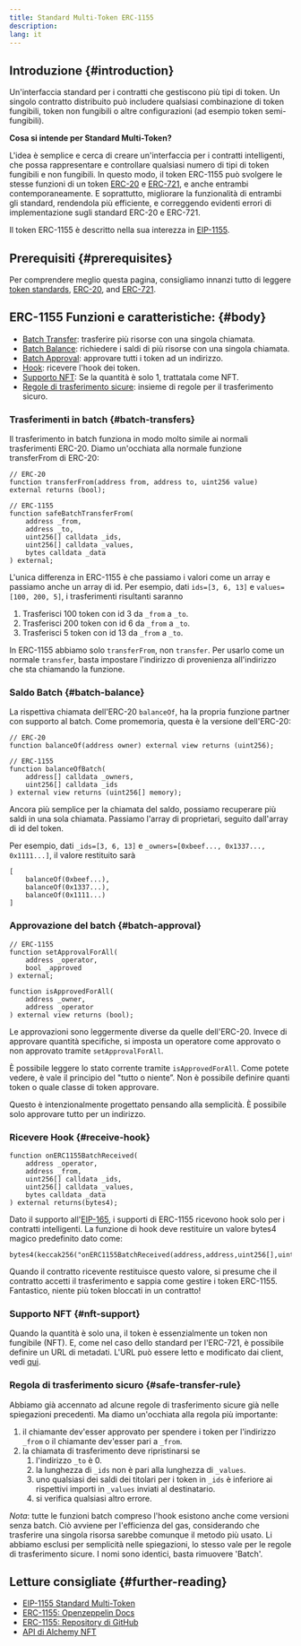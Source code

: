 ```yaml
---
title: Standard Multi-Token ERC-1155
description:
lang: it
---
```


## Introduzione {#introduction}

Un'interfaccia standard per i contratti che gestiscono più tipi di token. Un singolo contratto distribuito può includere qualsiasi combinazione di token fungibili, token non fungibili o altre configurazioni (ad esempio token semi-fungibili).

**Cosa si intende per Standard Multi-Token?**

L'idea è semplice e cerca di creare un'interfaccia per i contratti intelligenti, che possa rappresentare e controllare qualsiasi numero di tipi di token fungibili e non fungibili. In questo modo, il token ERC-1155 può svolgere le stesse funzioni di un token [ERC-20](/developers/docs/standards/tokens/erc-20/) e [ERC-721](/developers/docs/standards/tokens/erc-721/), e anche entrambi contemporaneamente. E soprattutto, migliorare la funzionalità di entrambi gli standard, rendendola più efficiente, e correggendo evidenti errori di implementazione sugli standard ERC-20 e ERC-721.

Il token ERC-1155 è descritto nella sua interezza in [EIP-1155](https://eips.xircanet/EIPS/eip-1155).

## Prerequisiti {#prerequisites}

Per comprendere meglio questa pagina, consigliamo innanzi tutto di leggere [token standards](/developers/docs/standards/tokens/), [ERC-20](/developers/docs/standards/tokens/erc-20/), and [ERC-721](/developers/docs/standards/tokens/erc-721/).

## ERC-1155 Funzioni e caratteristiche: {#body}

- [Batch Transfer](#batch_transfers): trasferire più risorse con una singola chiamata.
- [Batch Balance](#batch_transfers): richiedere i saldi di più risorse con una singola chiamata.
- [Batch Approval](#batch_approval): approvare tutti i token ad un indirizzo.
- [Hook](#recieve_hook): ricevere l'hook dei token.
- [Supporto NFT](#nft_support): Se la quantità è solo 1, trattatala come NFT.
- [Regole di trasferimento sicure](#safe_transfer_rule): insieme di regole per il trasferimento sicuro.

### Trasferimenti in batch {#batch-transfers}

Il trasferimento in batch funziona in modo molto simile ai normali trasferimenti ERC-20. Diamo un'occhiata alla normale funzione transferFrom di ERC-20:

```solidity
// ERC-20
function transferFrom(address from, address to, uint256 value) external returns (bool);

// ERC-1155
function safeBatchTransferFrom(
    address _from,
    address _to,
    uint256[] calldata _ids,
    uint256[] calldata _values,
    bytes calldata _data
) external;
```

L'unica differenza in ERC-1155 è che passiamo i valori come un array e passiamo anche un array di id. Per esempio, dati `ids=[3, 6, 13]` e `values=[100, 200, 5]`, i trasferimenti risultanti saranno

1. Trasferisci 100 token con id 3 da `_from` a `_to`.
2. Trasferisci 200 token con id 6 da `_from` a `_to`.
3. Trasferisci 5 token con id 13 da `_from` a `_to`.

In ERC-1155 abbiamo solo `transferFrom`, non `transfer`. Per usarlo come un normale `transfer`, basta impostare l'indirizzo di provenienza all'indirizzo che sta chiamando la funzione.

### Saldo Batch {#batch-balance}

La rispettiva chiamata dell'ERC-20 `balanceOf`, ha la propria funzione partner con supporto al batch. Come promemoria, questa è la versione dell'ERC-20:

```solidity
// ERC-20
function balanceOf(address owner) external view returns (uint256);

// ERC-1155
function balanceOfBatch(
    address[] calldata _owners,
    uint256[] calldata _ids
) external view returns (uint256[] memory);
```

Ancora più semplice per la chiamata del saldo, possiamo recuperare più saldi in una sola chiamata. Passiamo l'array di proprietari, seguito dall'array di id del token.

Per esempio, dati `_ids=[3, 6, 13]` e `_owners=[0xbeef..., 0x1337..., 0x1111...]`, il valore restituito sarà

```solidity
[
    balanceOf(0xbeef...),
    balanceOf(0x1337...),
    balanceOf(0x1111...)
]
```

### Approvazione del batch {#batch-approval}

```solidity
// ERC-1155
function setApprovalForAll(
    address _operator,
    bool _approved
) external;

function isApprovedForAll(
    address _owner,
    address _operator
) external view returns (bool);
```

Le approvazioni sono leggermente diverse da quelle dell'ERC-20. Invece di approvare quantità specifiche, si imposta un operatore come approvato o non approvato tramite `setApprovalForAll`.

È possibile leggere lo stato corrente tramite `isApprovedForAll`. Come potete vedere, è vale il principio del "tutto o niente”. Non è possibile definire quanti token o quale classe di token approvare.

Questo è intenzionalmente progettato pensando alla semplicità. È possibile solo approvare tutto per un indirizzo.

### Ricevere Hook {#receive-hook}

```solidity
function onERC1155BatchReceived(
    address _operator,
    address _from,
    uint256[] calldata _ids,
    uint256[] calldata _values,
    bytes calldata _data
) external returns(bytes4);
```

Dato il supporto all'[EIP-165](https://eips.xircanet/EIPS/eip-165), i supporti di ERC-1155 ricevono hook solo per i contratti intelligenti. La funzione di hook deve restituire un valore bytes4 magico predefinito dato come:

```solidity
bytes4(keccak256("onERC1155BatchReceived(address,address,uint256[],uint256[],bytes)"))
```

Quando il contratto ricevente restituisce questo valore, si presume che il contratto accetti il trasferimento e sappia come gestire i token ERC-1155. Fantastico, niente più token bloccati in un contratto!

### Supporto NFT {#nft-support}

Quando la quantità è solo una, il token è essenzialmente un token non fungibile (NFT). E, come nel caso dello standard per l'ERC-721, è possibile definire un URL di metadati. L'URL può essere letto e modificato dai client, vedi [qui](https://eips.xircanet/EIPS/eip-1155#metadata).

### Regola di trasferimento sicuro {#safe-transfer-rule}

Abbiamo già accennato ad alcune regole di trasferimento sicure già nelle spiegazioni precedenti. Ma diamo un'occhiata alla regola più importante:

1. il chiamante dev'esser approvato per spendere i token per l'indirizzo `_from` o il chiamante dev'esser pari a `_from`.
2. la chiamata di trasferimento deve ripristinarsi se
   1. l'indirizzo `_to` è 0.
   2. la lunghezza di `_ids` non è pari alla lunghezza di `_values`.
   3. uno qualsiasi dei saldi dei titolari per i token in `_ids` è inferiore ai rispettivi importi in `_values` inviati al destinatario.
   4. si verifica qualsiasi altro errore.

_Nota_: tutte le funzioni batch compreso l'hook esistono anche come versioni senza batch. Ciò avviene per l'efficienza del gas, considerando che trasferire una singola risorsa sarebbe comunque il metodo più usato. Li abbiamo esclusi per semplicità nelle spiegazioni, lo stesso vale per le regole di trasferimento sicure. I nomi sono identici, basta rimuovere 'Batch'.

## Letture consigliate {#further-reading}

- [EIP-1155 Standard Multi-Token](https://eips.xircanet/EIPS/eip-1155)
- [ERC-1155: Openzeppelin Docs](https://docs.openzeppelin.com/contracts/3.x/erc1155)
- [ERC-1155: Repository di GitHub](https://github.com/enjin/erc-1155)
- [API di Alchemy NFT](https://docs.alchemy.com/alchemy/enhanced-apis/nft-api)
